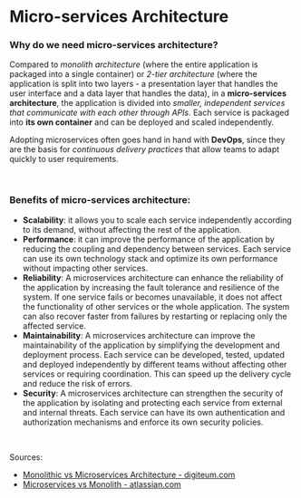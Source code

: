 # Micro-services Architecture

### Why do we need micro-services architecture?
Compared to *monolith architecture* (where the entire application is packaged into a single container) or *2-tier architecture* (where the application is split into two layers - a presentation layer that handles the user interface and a data layer that handles the data), in a **micro-services architecture**, the application is divided into *smaller, independent services that communicate with each other through APIs*. Each service is packaged into **its own container** and can be deployed and scaled independently. 

Adopting microservices often goes hand in hand with **DevOps**, since they are the basis for *continuous delivery practices* that allow teams to adapt quickly to user requirements.

<br>

### Benefits of micro-services architecture:
* **Scalability**: it allows you to scale each service independently according to its demand, without affecting the rest of the application.
* **Performance**: it can improve the performance of the application by reducing the coupling and dependency between services. Each service can use its own technology stack and optimize its own performance without impacting other services. 
* **Reliability**: A microservices architecture can enhance the reliability of the application by increasing the fault tolerance and resilience of the system. If one service fails or becomes unavailable, it does not affect the functionality of other services or the whole application. The system can also recover faster from failures by restarting or replacing only the affected service.
* **Maintainability**: A microservices architecture can improve the maintainability of the application by simplifying the development and deployment process. Each service can be developed, tested, updated and deployed independently by different teams without affecting other services or requiring coordination. This can speed up the delivery cycle and reduce the risk of errors. 
* **Security**: A microservices architecture can strengthen the security of the application by isolating and protecting each service from external and internal threats. Each service can have its own authentication and authorization mechanisms and enforce its own security policies.


<br>

Sources:
- [Monolithic vs Microservices Architecture - digiteum.com](https://www.digiteum.com/monolithic-vs-microservices-architecture/)
- [Microservices vs Monolith - atlassian.com](https://www.atlassian.com/microservices/microservices-architecture/microservices-vs-monolith)